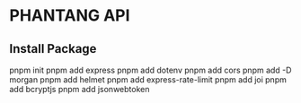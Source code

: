 # PHANTANG API

## Install Package

pnpm init
pnpm add express 
pnpm add dotenv
pnpm add cors
pnpm add -D morgan
pnpm add helmet
pnpm add express-rate-limit
pnpm add joi
pnpm add bcryptjs
pnpm add jsonwebtoken

